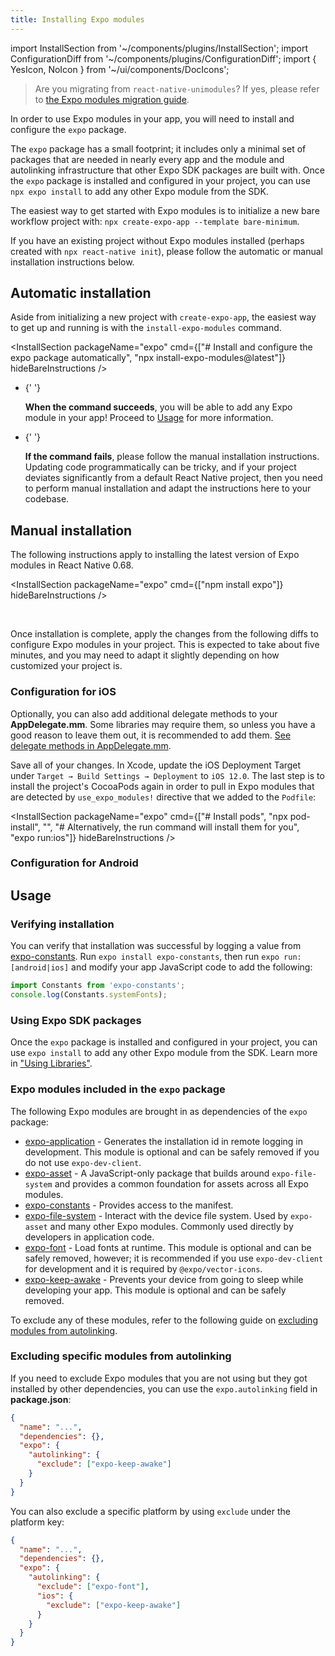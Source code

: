 ```yaml
---
title: Installing Expo modules
---
```


import InstallSection from '~/components/plugins/InstallSection';
import ConfigurationDiff from '~/components/plugins/ConfigurationDiff';
import { YesIcon, NoIcon } from '~/ui/components/DocIcons';

> Are you migrating from `react-native-unimodules`? If yes, please refer to [the Expo modules migration guide](https://expo.fyi/expo-modules-migration).

In order to use Expo modules in your app, you will need to install and configure the `expo` package.

The `expo` package has a small footprint; it includes only a minimal set of packages that are needed in nearly every app and the module and autolinking infrastructure that other Expo SDK packages are built with. Once the `expo` package is installed and configured in your project, you can use `npx expo install` to add any other Expo module from the SDK.

The easiest way to get started with Expo modules is to initialize a new bare workflow project with: `npx create-expo-app --template bare-minimum`.

If you have an existing project without Expo modules installed (perhaps created with `npx react-native init`), please follow the automatic or manual installation instructions below.

## Automatic installation

Aside from initializing a new project with `create-expo-app`, the easiest way to get up and running is with the `install-expo-modules` command.

<InstallSection packageName="expo" cmd={["# Install and configure the expo package automatically", "npx install-expo-modules@latest"]} hideBareInstructions />

- <YesIcon small />{' '}

  **When the command succeeds**, you will be able to add any Expo module in your app! Proceed to [Usage](#usage) for more information.

- <NoIcon small />{' '}

  **If the command fails**, please follow the manual installation instructions. Updating code programmatically can be tricky, and if your project deviates significantly from a default React Native project, then you need to perform manual installation and adapt the instructions here to your codebase.

## Manual installation

The following instructions apply to installing the latest version of Expo modules in React Native 0.68.

<InstallSection packageName="expo" cmd={["npm install expo"]} hideBareInstructions />

<br />

Once installation is complete, apply the changes from the following diffs to configure Expo modules in your project. This is expected to take about five minutes, and you may need to adapt it slightly depending on how customized your project is.

### Configuration for iOS

<ConfigurationDiff source="/static/diffs/expo-ios.diff" />

Optionally, you can also add additional delegate methods to your **AppDelegate.mm**. Some libraries may require them, so unless you have a good reason to leave them out, it is recommended to add them. [See delegate methods in AppDelegate.mm](https://github.com/expo/expo/blob/b7c0356c697ef2cf46388e5742d67b7b48adc97f/templates/expo-template-bare-minimum/ios/HelloWorld/AppDelegate.mm#L75-L102).

Save all of your changes. In Xcode, update the iOS Deployment Target under `Target → Build Settings → Deployment` to `iOS 12.0`. The last step is to install the project's CocoaPods again in order to pull in Expo modules that are detected by `use_expo_modules!` directive that we added to the `Podfile`:

<InstallSection packageName="expo" cmd={["# Install pods", "npx pod-install", "", "# Alternatively, the run command will install them for you", "expo run:ios"]} hideBareInstructions />

<div style={{marginTop: 50}} />

### Configuration for Android

<ConfigurationDiff source="/static/diffs/expo-android.diff" />

<div style={{marginTop: -10}} />

## Usage

### Verifying installation

You can verify that installation was successful by logging a value from [expo-constants](/versions/latest/sdk/constants/). Run `expo install expo-constants`, then run `expo run:[android|ios]` and modify your app JavaScript code to add the following:

```js
import Constants from 'expo-constants';
console.log(Constants.systemFonts);
```

### Using Expo SDK packages

Once the `expo` package is installed and configured in your project, you can use `expo install` to add any other Expo module from the SDK. Learn more in ["Using Libraries"](/workflow/using-libraries).

### Expo modules included in the `expo` package

The following Expo modules are brought in as dependencies of the `expo` package:

- [expo-application](/versions/latest/sdk/application.md) - Generates the installation id in remote logging in development. This module is optional and can be safely removed if you do not use `expo-dev-client`.
- [expo-asset](/versions/latest/sdk/asset.md) - A JavaScript-only package that builds around `expo-file-system` and provides a common foundation for assets across all Expo modules.
- [expo-constants](/versions/latest/sdk/constants.md) - Provides access to the manifest.
- [expo-file-system](/versions/latest/sdk/filesystem.md) - Interact with the device file system. Used by `expo-asset` and many other Expo modules. Commonly used directly by developers in application code.
- [expo-font](/versions/latest/sdk/font.md) - Load fonts at runtime. This module is optional and can be safely removed, however; it is recommended if you use `expo-dev-client` for development and it is required by `@expo/vector-icons`.
- [expo-keep-awake](/versions/latest/sdk/keep-awake.md) - Prevents your device from going to sleep while developing your app. This module is optional and can be safely removed.

To exclude any of these modules, refer to the following guide on [excluding modules from autolinking](#excluding-specific-modules-from-autolinking).

### Excluding specific modules from autolinking

If you need to exclude Expo modules that you are not using but they got installed by other dependencies, you can use the `expo.autolinking` field in **package.json**:

```json
{
  "name": "...",
  "dependencies": {},
  "expo": {
    "autolinking": {
      "exclude": ["expo-keep-awake"]
    }
  }
}
```

You can also exclude a specific platform by using `exclude` under the platform key:

```json
{
  "name": "...",
  "dependencies": {},
  "expo": {
    "autolinking": {
      "exclude": ["expo-font"],
      "ios": {
        "exclude": ["expo-keep-awake"]
      }
    }
  }
}
```
